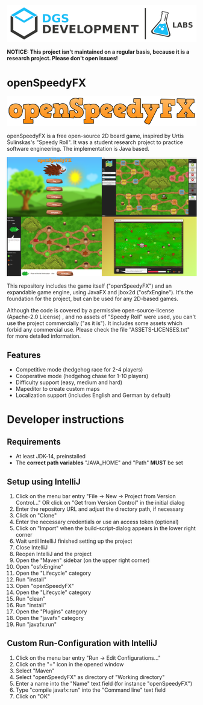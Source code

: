 ![dgsLabsLogo](https://github.com/DGS-Development/openSpeedyFX/blob/main/docs/img/dgsLabsLogo.png?raw=true)

**NOTICE: This project isn't maintained on a regular basis, because it is a research project. Please don't open issues!**

# openSpeedyFX
![openSpeedyFxLogo](https://github.com/DGS-Development/openSpeedyFX/blob/main/docs/img/openSpeedyFXLogo.png?raw=true)

openSpeedyFX is a free open-source 2D board game, inspired by Urtis Šulinskas's "Speedy Roll". It was a student research project to practice software engineering. The implementation is Java based.

![featuresPreview](https://github.com/DGS-Development/openSpeedyFX/blob/main/docs/img/featuresPreview.png?raw=true)

This repository includes the game itself ("openSpeedyFX") and an expandable game engine, using JavaFX and jbox2d ("osfxEngine"). It's the foundation for the project, but can be used for any 2D-based games. 

Although the code is covered by a permissive open-source-license (Apache-2.0 License) , and no assets of "Speedy Roll" were used, you can't use the project commercially ("as it is"). It includes some assets which forbid any commercial use.
Please check the file "ASSETS-LICENSES.txt" for more detailed information.

## Features

* Competitive mode (hedgehog race for 2-4 players)
* Cooperative mode (hedgehog chase for 1-10 players)
* Difficulty support (easy, medium and hard)
* Mapeditor to create custom maps
* Localization support (includes English and German by default)

# Developer instructions

## Requirements
- At least JDK-14, preinstalled
- The **correct path variables** "JAVA_HOME" and "Path" **MUST** be set

## Setup using IntelliJ
1. Click on the menu bar entry "File ->  New -> Project from Version Control..." OR click on "Get from Version Control" in the initial dialog
2. Enter the repository URL and adjust the directory path, if necessary
3. Click on "Clone"
4. Enter the necessary credentials or use an access token (optional)
5. Click on "Import" when the build-script-dialog appears in the lower right corner
6. Wait until IntelliJ finished setting up the project
7. Close IntelliJ
8. Reopen IntelliJ and the project
9. Open the "Maven" sidebar (on the upper right corner)
10. Open "osfxEngine"
11. Open the "Lifecycle" category
12. Run "install"
13. Open "openSpeedyFX"
14. Open the "Lifecycle" category
15. Run "clean"
16. Run "install"
17. Open the "Plugins" category
18. Open the "javafx" category
19. Run "javafx:run"

## Custom Run-Configuration with IntelliJ
1. Click on the menu bar entry "Run -> Edit Configurations..."
2. Click on the "+" icon in the opened window
3. Select "Maven"
4. Select "openSpeedyFX" as directory of "Working directory"
5. Enter a name into the "Name" text field (for instance "openSpeedyFX")
6. Type "compile javafx:run" into the "Command line" text field
7. Click on "OK"
